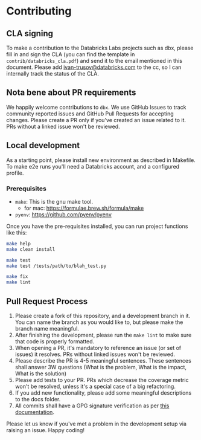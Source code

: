 # Contributing

## CLA signing

To make a contribution to the Databricks Labs projects such as dbx, please fill in and sign the CLA (you can find the template in `contrib/databricks_cla.pdf`) and send it to the email mentioned in this document.
Please add ivan-trusov@databricks.com to the cc, so I can internally track the status of the CLA.

## Nota bene about PR requirements

We happily welcome contributions to `dbx`.
We use GitHub Issues to track community reported issues and GitHub Pull Requests for accepting changes.
Please create a PR only if you've created an issue related to it. PRs without a linked issue won't be reviewed.

## Local development

As a starting point, please install new environment as described in Makefile.
To make e2e runs you'll need a Databricks account, and a configured profile.

### Prerequisites
- `make`: This is the gnu make tool.
  - for mac: https://formulae.brew.sh/formula/make
- `pyenv`: https://github.com/pyenv/pyenv

Once you have the pre-requisites installed, you can run project functions like this:

```bash
make help
make clean install

make test
make test /tests/path/to/blah_test.py

make fix
make lint
```


## Pull Request Process

1. Please create a fork of this repository, and a development branch in it. You can name the branch as you would like to, but please make the branch name meaningful.
2. After finishing the development, please run the `make lint` to make sure that code is properly formatted.
3. When opening a PR, it's mandatory to reference an issue (or set of issues) it resolves. PRs without linked issues won't be reviewed.
4. Please describe the PR is 4-5 meaningful sentences. These sentences shall answer 3W questions (What is the problem, What is the impact, What is the solution)
5. Please add tests to your PR. PRs which decrease the coverage metric won't be resolved, unless it's a special case of a big refactoring.
6. If you add new functionality, please add some meaningful descriptions to the docs folder.
7. All commits shall have a GPG signature verification as per [this documentation](https://docs.github.com/en/github/authenticating-to-github/managing-commit-signature-verification/about-commit-signature-verification).

Please let us know if you've met a problem in the development setup via raising an issue. Happy coding!





